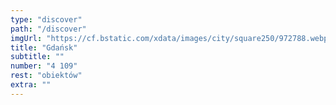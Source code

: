 ```yaml
---
type: "discover"
path: "/discover"
imgUrl: "https://cf.bstatic.com/xdata/images/city/square250/972788.webp?k=17f14338090f7f5bbad0443f01a24aed1e17bfc4cee5c0b0c16c0cad94146f05&o="
title: "Gdańsk"
subtitle: ""
number: "4 109"
rest: "obiektów" 
extra: ""
---
```

